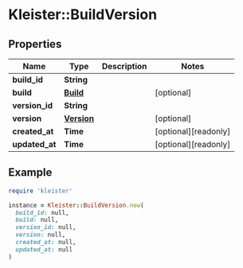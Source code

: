 # Kleister::BuildVersion

## Properties

| Name | Type | Description | Notes |
| ---- | ---- | ----------- | ----- |
| **build_id** | **String** |  |  |
| **build** | [**Build**](Build.md) |  | [optional] |
| **version_id** | **String** |  |  |
| **version** | [**Version**](Version.md) |  | [optional] |
| **created_at** | **Time** |  | [optional][readonly] |
| **updated_at** | **Time** |  | [optional][readonly] |

## Example

```ruby
require 'kleister'

instance = Kleister::BuildVersion.new(
  build_id: null,
  build: null,
  version_id: null,
  version: null,
  created_at: null,
  updated_at: null
)
```

